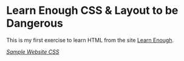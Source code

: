 # Learn Enough CSS & Layout to be Dangerous

This is my first exercise to learn HTML from the site [Learn Enough](https://www.learnenough.com).

[*Sample Website CSS*](https://lucasfalcao3d.github.io/)
